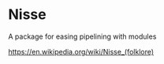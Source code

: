 # Nisse

A package for easing pipelining with modules

https://en.wikipedia.org/wiki/Nisse_(folklore)